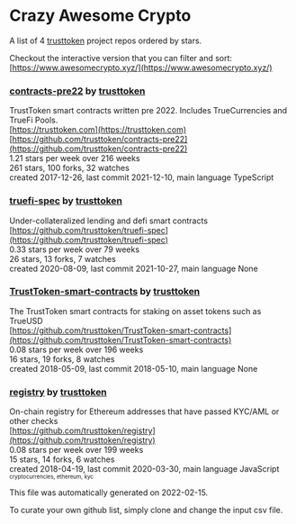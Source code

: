 # Crazy Awesome Crypto
A list of 4 [trusttoken](https://github.com/trusttoken) project repos ordered by stars.  

Checkout the interactive version that you can filter and sort: 
[https://www.awesomecrypto.xyz/](https://www.awesomecrypto.xyz/)  


### [contracts-pre22](https://github.com/trusttoken/contracts-pre22) by [trusttoken](https://github.com/trusttoken)  
TrustToken smart contracts written pre 2022. Includes TrueCurrencies and TrueFi Pools.  
[https://trusttoken.com](https://trusttoken.com)  
[https://github.com/trusttoken/contracts-pre22](https://github.com/trusttoken/contracts-pre22)  
1.21 stars per week over 216 weeks  
261 stars, 100 forks, 32 watches  
created 2017-12-26, last commit 2021-12-10, main language TypeScript  


### [truefi-spec](https://github.com/trusttoken/truefi-spec) by [trusttoken](https://github.com/trusttoken)  
Under-collateralized lending and defi smart contracts  
[https://github.com/trusttoken/truefi-spec](https://github.com/trusttoken/truefi-spec)  
0.33 stars per week over 79 weeks  
26 stars, 13 forks, 7 watches  
created 2020-08-09, last commit 2021-10-27, main language None  


### [TrustToken-smart-contracts](https://github.com/trusttoken/TrustToken-smart-contracts) by [trusttoken](https://github.com/trusttoken)  
The TrustToken smart contracts for staking on asset tokens such as TrueUSD  
[https://github.com/trusttoken/TrustToken-smart-contracts](https://github.com/trusttoken/TrustToken-smart-contracts)  
0.08 stars per week over 196 weeks  
16 stars, 19 forks, 8 watches  
created 2018-05-09, last commit 2018-05-10, main language None  


### [registry](https://github.com/trusttoken/registry) by [trusttoken](https://github.com/trusttoken)  
On-chain registry for Ethereum addresses that have passed KYC/AML or other checks  
[https://github.com/trusttoken/registry](https://github.com/trusttoken/registry)  
0.08 stars per week over 199 weeks  
15 stars, 14 forks, 6 watches  
created 2018-04-19, last commit 2020-03-30, main language JavaScript  
<sub><sup>cryptocurrencies, ethereum, kyc</sup></sub>


This file was automatically generated on 2022-02-15.  

To curate your own github list, simply clone and change the input csv file.  
